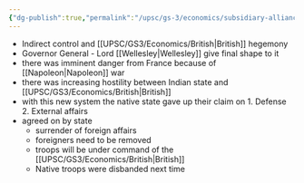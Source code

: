 ```yaml
---
{"dg-publish":true,"permalink":"/upsc/gs-3/economics/subsidiary-alliance/","dgHomeLink":true,"dgPassFrontmatter":false}
---
```


-  Indirect control and [[UPSC/GS3/Economics/British|British]] hegemony
- Governor General - Lord [[Wellesley|Wellesley]] give final shape to it
- there was imminent danger from France because of [[Napoleon|Napoleon]]  war
- there was increasing hostility between Indian state and [[UPSC/GS3/Economics/British|British]]
- with this new system the native state gave up their claim on
		1. Defense
		2. External affairs
- agreed on by state
	- surrender of foreign affairs
	- foreigners need to be removed 
	-  troops will be under command of the [[UPSC/GS3/Economics/British|British]]
	- Native troops were disbanded next time
